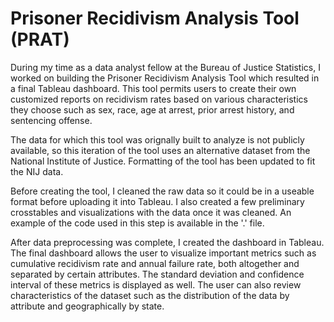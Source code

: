 # Prisoner Recidivism Analysis Tool (PRAT)
During my time as a data analyst fellow at the Bureau of Justice Statistics, I worked on building the Prisoner Recidivism Analysis Tool which resulted in a final Tableau dashboard. This tool permits users to create their own customized reports on recidivism rates based on various characteristics they choose such as sex, race, age at arrest, prior arrest history, and sentencing offense.

The data for which this tool was orignally built to analyze is not publicly available, so this iteration of the tool uses an alternative dataset from the National Institute of Justice. Formatting of the tool has been updated to fit the NIJ data.

Before creating the tool, I cleaned the raw data so it could be in a useable format before uploading it into Tableau. I also created a few preliminary crosstables and visualizations with the data once it was cleaned. An example of the code used in this step is available in the '.' file.

After data preprocessing was complete, I created the dashboard in Tableau. The final dashboard allows the user to visualize important metrics such as cumulative recidivism rate and annual failure rate, both altogether and separated by certain attributes. The standard deviation and confidence interval of these metrics is displayed as well. The user can also review characteristics of the dataset such as the distribution of the data by attribute and geographically by state.
